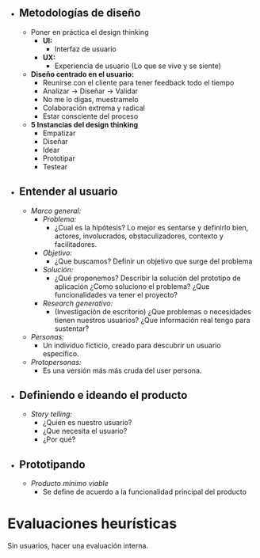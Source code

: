 - ## Metodologías de diseño
	- Poner en práctica el design thinking
		- **UI:** 
			- Interfaz de usuario
		- **UX:**
			- Experiencia de usuario (Lo que se vive y se siente)
	- **Diseño centrado en el usuario:**
		- Reunirse con el cliente para tener feedback todo el tiempo
		- Analizar -> Diseñar -> Validar
		- No me lo digas, muestramelo
		- Colaboración extrema y radical
		- Estar consciente del proceso
	- **5 Instancias del design thinking**
		- Empatizar
		- Diseñar
		- Idear
		- Prototipar
		- Testear
- ## Entender al usuario
	- *Marco general:*
		- *Problema:*
			- ¿Cual es la hipótesis? Lo mejor es sentarse y definirlo bien, actores, involucrados, obstaculizadores, contexto y facilitadores.
		- *Objetivo:*
			- ¿Que buscamos? Definir un objetivo que surge del problema
		- *Solución:*
			- ¿Qué proponemos? Describir la solución del prototipo de aplicación ¿Como soluciono el problema? ¿Que funcionalidades va tener el proyecto?
		- *Research generativo:*
			- (Investigación de escritorio) ¿Que problemas o necesidades tienen nuestros usuarios? ¿Que información real tengo para sustentar?
	- *Personas:*
		- Un individuo ficticio, creado para descubrir un usuario específico.
	- *Protopersonas:*
		- Es una versión más más cruda del user persona.
- ## Definiendo e ideando el producto
	- *Story telling:*
		- ¿Quien es nuestro usuario?
		- ¿Que necesita el usuario?
		- ¿Por qué?
- ## Prototipando
	- *Producto mínimo viable*
		- Se define de acuerdo a la funcionalidad principal del producto
# Evaluaciones heurísticas
Sin usuarios, hacer una evaluación interna.